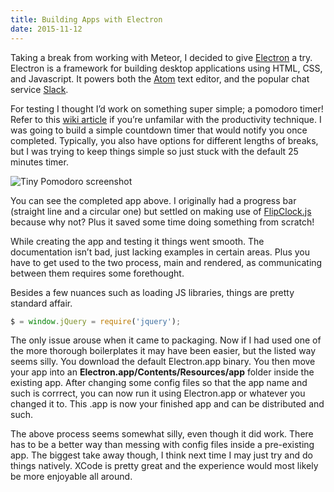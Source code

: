```yaml
---
title: Building Apps with Electron
date: 2015-11-12
---
```


Taking a break from working with Meteor, I decided to give [Electron](https://electron.atom.io/) a try. Electron is a framework for building desktop applications using HTML, CSS, and Javascript. It powers both the [Atom](https://atom.io/) text editor, and the popular chat service [Slack](https://slack.com/).

For testing I thought I’d work on something super simple; a pomodoro timer! Refer to this [wiki article](https://en.wikipedia.org/wiki/Pomodoro_Technique) if you’re unfamilar with the productivity technique. I was going to build a simple countdown timer that would notify you once completed. Typically, you also have options for different lengths of breaks, but I was trying to keep things simple so just stuck with the default 25 minutes timer.

<img class="w-100 mv3" src="/images/tiny_pomodoro.png" alt="Tiny Pomodoro screenshot">

You can see the completed app above. I originally had a progress bar (straight line and a circular one) but settled on making use of [FlipClock.js](http://flipclockjs.com/) because why not? Plus it saved some time doing something from scratch!

While creating the app and testing it things went smooth. The documentation isn’t bad, just lacking examples in certain areas. Plus you have to get used to the two process, main and rendered, as communicating between them requires some forethought.

Besides a few nuances such as loading JS libraries, things are pretty standard affair.

```js
$ = window.jQuery = require('jquery');
```

The only issue arouse when it came to packaging. Now if I had used one of the more thorough boilerplates it may have been easier, but the listed way seems silly. You download the default Electron.app binary. You then move your app into an **Electron.app/Contents/Resources/app** folder inside the existing app. After changing some config files so that the app name and such is corrrect, you can now run it using Electron.app or whatever you changed it to. This .app is now your finished app and can be distributed and such.

The above process seems somewhat silly, even though it did work. There has to be a better way than messing with config files inside a pre-existing app. The biggest take away though, I think next time I may just try and do things natively. XCode is pretty great and the experience would most likely be more enjoyable all around.
